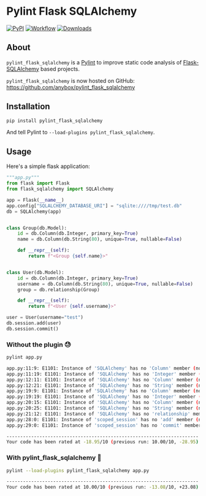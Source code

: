 # Pylint Flask SQLAlchemy

[![PyPI](https://badge.fury.io/py/pylint-flask-sqlalchemy.svg)](https://pypi.org/project/pylint-flask-sqlalchemy/)
[![Workflow](https://github.com/anybox/pylint_flask_sqlalchemy/actions/workflows/main.yml/badge.svg)](https://github.com/anybox/pylint_flask_sqlalchemy/actions)
[![Downloads](https://pepy.tech/badge/pylint-flask-sqlalchemy/month)](https://pepy.tech/project/pylint-flask-sqlalchemy)

## About

`pylint_flask_sqlalchemy` is a [Pylint](https://www.pylint.org/) to improve static code
analysis of [Flask-SQLAlchemy](https://flask-sqlalchemy.palletsprojects.com) based
projects.

`pylint_flask_sqlalchemy` is now hosted on GitHub: https://github.com/anybox/pylint_flask_sqlalchemy

## Installation 

```sh
pip install pylint_flask_sqlalchemy
```

And tell Pylint to `--load-plugins pylint_flask_sqlalchemy`.

## Usage

Here's a simple flask application:

```python
"""app.py"""
from flask import Flask
from flask_sqlalchemy import SQLAlchemy

app = Flask(__name__)
app.config["SQLALCHEMY_DATABASE_URI"] = "sqlite:////tmp/test.db"
db = SQLAlchemy(app)


class Group(db.Model):
    id = db.Column(db.Integer, primary_key=True)
    name = db.Column(db.String(80), unique=True, nullable=False)

    def __repr__(self):
        return f"<Group {self.name}>"


class User(db.Model):
    id = db.Column(db.Integer, primary_key=True)
    username = db.Column(db.String(80), unique=True, nullable=False)
    group = db.relationship(Group)

    def __repr__(self):
        return f"<User {self.username}>"

user = User(username="test")
db.session.add(user)
db.session.commit()
```

### Without the plugin 😓

```sh
pylint app.py

app.py:11:9: E1101: Instance of 'SQLAlchemy' has no 'Column' member (no-member)
app.py:11:19: E1101: Instance of 'SQLAlchemy' has no 'Integer' member (no-member)
app.py:12:11: E1101: Instance of 'SQLAlchemy' has no 'Column' member (no-member)
app.py:12:21: E1101: Instance of 'SQLAlchemy' has no 'String' member (no-member)
app.py:19:9: E1101: Instance of 'SQLAlchemy' has no 'Column' member (no-member)
app.py:19:19: E1101: Instance of 'SQLAlchemy' has no 'Integer' member (no-member)
app.py:20:15: E1101: Instance of 'SQLAlchemy' has no 'Column' member (no-member)
app.py:20:25: E1101: Instance of 'SQLAlchemy' has no 'String' member (no-member)
app.py:21:12: E1101: Instance of 'SQLAlchemy' has no 'relationship' member (no-member)
app.py:28:0: E1101: Instance of 'scoped_session' has no 'add' member (no-member)
app.py:29:0: E1101: Instance of 'scoped_session' has no 'commit' member (no-member)

----------------------------------------------------------------------
Your code has been rated at -18.95/10 (previous run: 10.00/10, -28.95)
```



### With pylint_flask_sqlalchemy 🥳

```sh
pylint --load-plugins pylint_flask_sqlalchemy app.py

----------------------------------------------------------------------
Your code has been rated at 10.00/10 (previous run: -13.08/10, +23.08)
```
